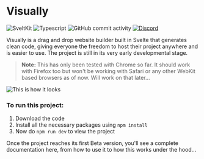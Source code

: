 # Visually

<img alt="SveltKit" src="https://img.shields.io/badge/Sveltekit-%20?style=for-the-badge&logo=svelte&color=%233C3C3C">
<img alt="Typescript" src="https://img.shields.io/badge/Typescript-%20?style=for-the-badge&logo=typescript&color=%233C3C3C">
<img alt="GitHub commit activity" src="https://img.shields.io/github/commit-activity/m/git002/Visually?style=for-the-badge&labelColor=%233C3C3C&color=%2321944b">
<a href='https://discord.gg/NggpPWWbE5' target="_blank"><img alt='Discord' src='https://img.shields.io/badge/Discord-100000?style=for-the-badge&logo=Discord&logoColor=white&labelColor=3C3C3C&color=5865F2'/></a>

Visually is a drag and drop website builder built in Svelte that generates clean code, giving everyone the freedom to host their project anywhere and is easier to use. The project is still in its very early developmental stage.

> **Note:** This has only been tested with Chrome so far. It should work with Firefox too but won't be working with Safari or any other WebKit based browsers as of now. Will work on that later...

![This is how it looks](https://i.ibb.co/tLg9DFK/image.png)

### To run this project:

1. Download the code
2. Install all the necessary packages using `npm install`
3. Now do `npm run dev` to view the project

Once the project reaches its first Beta version, you'll see a complete documentation here, from how to use it to how this works under the hood...
